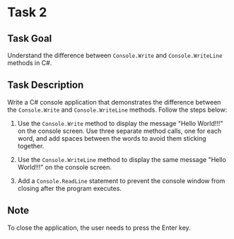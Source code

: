 # Task 2

## Task Goal
Understand the difference between `Console.Write` and `Console.WriteLine` methods in C#.

## Task Description
Write a C# console application that demonstrates the difference between the `Console.Write` and `Console.WriteLine` methods. Follow the steps below:

1. Use the `Console.Write` method to display the message "Hello World!!!" on the console screen. Use three separate method calls, one for each word, and add spaces between the words to avoid them sticking together.

2. Use the `Console.WriteLine` method to display the same message "Hello World!!!" on the console screen.

3. Add a `Console.ReadLine` statement to prevent the console window from closing after the program executes.

## Note 
To close the application, the user needs to press the Enter key.
